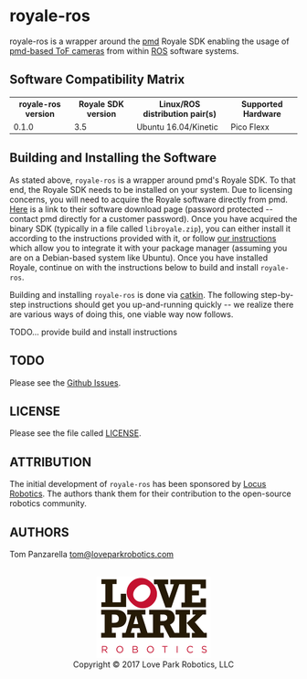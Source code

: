 royale-ros
==========
royale-ros is a wrapper around the [pmd](http://www.pmdtec.com/) Royale SDK
enabling the usage of [pmd-based ToF cameras](http://pmdtec.com/picofamily/)
from within [ROS](http://www.ros.org/) software systems.

Software Compatibility Matrix
-----------------------------
<table>
  <tr>
    <th>royale-ros version</th>
    <th>Royale SDK version</th>
    <th>Linux/ROS distribution pair(s)</th>
    <th>Supported Hardware</th>
  </tr>
  <tr>
    <td>0.1.0</td>
    <td>3.5</td>
    <td>Ubuntu 16.04/Kinetic</td>
    <td>Pico Flexx</td>
  </tr>
</table>

Building and Installing the Software
------------------------------------
As stated above, `royale-ros` is a wrapper around pmd's Royale SDK. To that
end, the Royale SDK needs to be installed on your system. Due to licensing
concerns, you will need to acquire the Royale software directly from
pmd. [Here](http://pmdtec.com/picofamily/software/) is a link to their software
download page (password protected -- contact pmd directly for a customer
password). Once you have acquired the binary SDK (typically in a file called
`libroyale.zip`), you can either install it according to the instructions
provided with it, or follow [our instructions](doc/royale_install.md) which
allow you to integrate it with your package manager (assuming you are on a
Debian-based system like Ubuntu). Once you have installed Royale, continue on
with the instructions below to build and install `royale-ros`.

Building and installing `royale-ros` is done via
[catkin](http://wiki.ros.org/catkin). The following step-by-step instructions
should get you up-and-running quickly -- we realize there are various ways of
doing this, one viable way now follows.

TODO... provide build and install instructions


TODO
----
Please see the [Github Issues](https://github.com/lovepark/royale-ros/issues).

LICENSE
-------
Please see the file called [LICENSE](LICENSE).

ATTRIBUTION
-----------
The initial development of `royale-ros` has been sponsored by
[Locus Robotics](http://www.locusrobotics.com/). The authors thank them for
their contribution to the open-source robotics community.

AUTHORS
-------
Tom Panzarella <tom@loveparkrobotics.com>

<p align="center">
  <br/>
  <img src="doc/figures/LPR_logo_fullcolor.png"/>
  <br/>
  Copyright &copy; 2017 Love Park Robotics, LLC
</p>
